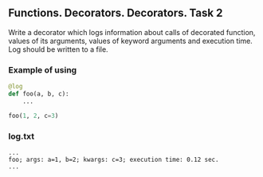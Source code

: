## Functions. Decorators. Decorators. Task 2

Write a decorator which logs information about calls of decorated function,
values of its arguments, values of keyword arguments and execution time. Log
should be written to a file.

### Example of using

``` python
@log
def foo(a, b, c):
    ...

foo(1, 2, c=3)
```

### log.txt

```
...
foo; args: a=1, b=2; kwargs: c=3; execution time: 0.12 sec.
...
```
